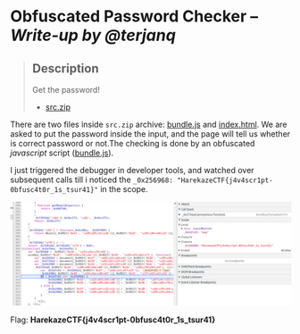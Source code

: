 # Obfuscated Password Checker &ndash; *Write-up by @terjanq*

> Description
> ---
> Get the password!  
> - [src.zip](#)

There are two files inside `src.zip` archive: [bundle.js] and [index.html]. We are asked to put the password inside the input, and the page will tell us whether is correct password or not.The checking is done by an obfuscated *javascript* script ([bundle.js]).  

I just triggered the debugger in developer tools, and watched over subsequent calls till i noticed the `_0x256968: "HarekazeCTF{j4v4scr1pt-0bfusc4t0r_1s_tsur41}"` in the scope.

![answer.png]


Flag: **HarekazeCTF{j4v4scr1pt-0bfusc4t0r_1s_tsur41}**

[bundle.js]:<./files/bundle.js>
[index.html]:<./files/index.html>
[answer.png]: <./answer.png>